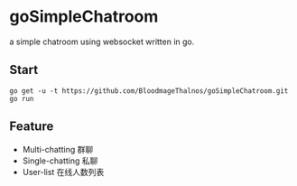 # goSimpleChatroom
a simple chatroom using websocket written in go.

## Start
```
go get -u -t https://github.com/BloodmageThalnos/goSimpleChatroom.git
go run
```

## Feature
 - Multi-chatting 群聊
 - Single-chatting 私聊
 - User-list 在线人数列表

